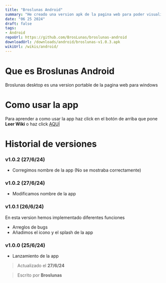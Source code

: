 ```yaml
---
title: "Broslunas Android"
summary: "He creado una version apk de la pagina web para poder visualizarla en cualquier momento"
date: "06 25 2024"
draft: false
tags:
- Android
repoUrl: https://github.com/BrosLunas/broslunas-android
downloadUrl: /downloads/android/broslunas-v1.0.3.apk
wikiUrl: /wikis/android/
---
```

# Que es Broslunas Android
Broslunas desktop es una version portable de la pagina web para windows

# Como usar la app
Para aprender a como usar la app haz click en el botón de arriba que pone **Leer Wiki** o haz click [AQUÍ](/wiki/broslunas-android/)

# Historial de versiones

### v1.0.2 (27/6/24)
- Corregimos nombre de la app (No se mostraba correctamente)

### v1.0.2 (27/6/24)
- Modificamos nombre de la app

### v1.0.1 (26/6/24)
En esta version hemos implementado diferentes funciones

- Arreglos de bugs
- Añadimos el icono y el splash de la app

### v1.0.0 (25/6/24)
- Lanzamiento de la app

> Actualizado el **27/6/24**

> Escrito por **Broslunas**